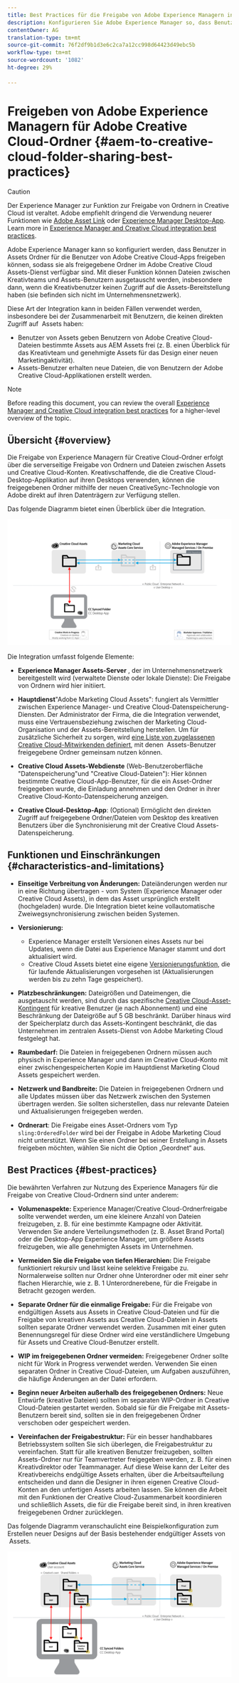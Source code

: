 ```yaml
---
title: Best Practices für die Freigabe von Adobe Experience Managern in Adobe Creative Cloud
description: Konfigurieren Sie Adobe Experience Manager so, dass Benutzer in Experience Manager Assets Ordner mit Benutzern von Adobe Creative Cloud (CC) austauschen können.
contentOwner: AG
translation-type: tm+mt
source-git-commit: 76f2df9b1d3e6c2ca7a12cc998d64423d49ebc5b
workflow-type: tm+mt
source-wordcount: '1082'
ht-degree: 29%

---
```



# Freigeben von Adobe Experience Managern für Adobe Creative Cloud-Ordner {#aem-to-creative-cloud-folder-sharing-best-practices}

>[!CAUTION]
>
>Der Experience Manager zur Funktion zur Freigabe von Ordnern in Creative Cloud ist veraltet. Adobe empfiehlt dringend die Verwendung neuerer Funktionen wie [Adobe Asset Link](https://helpx.adobe.com/de/enterprise/using/adobe-asset-link.html) oder [Experience Manager Desktop-App](https://docs.adobe.com/content/help/en/experience-manager-desktop-app/using/using.html). Learn more in [Experience Manager and Creative Cloud integration best practices](/help/assets/aem-cc-integration-best-practices.md).

Adobe Experience Manager kann so konfiguriert werden, dass Benutzer in Assets Ordner für die Benutzer von Adobe Creative Cloud-Apps freigeben können, sodass sie als freigegebene Ordner im Adobe Creative Cloud Assets-Dienst verfügbar sind. Mit dieser Funktion können Dateien zwischen Kreativteams und Assets-Benutzern ausgetauscht werden, insbesondere dann, wenn die Kreativbenutzer keinen Zugriff auf die Assets-Bereitstellung haben (sie befinden sich nicht im Unternehmensnetzwerk).

Diese Art der Integration kann in beiden Fällen verwendet werden, insbesondere bei der Zusammenarbeit mit Benutzern, die keinen direkten Zugriff auf  Assets haben:

* Benutzer von Assets geben Benutzern von Adobe Creative Cloud-Dateien bestimmte Assets aus AEM Assets frei (z. B. einen Überblick für das Kreativteam und genehmigte Assets für das Design einer neuen Marketingaktivität).
* Assets-Benutzer erhalten neue Dateien, die von Benutzern der Adobe Creative Cloud-Applikationen erstellt werden.

>[!NOTE]
>
>Before reading this document, you can review the overall [Experience Manager and Creative Cloud integration best practices](/help/assets/aem-cc-integration-best-practices.md) for a higher-level overview of the topic.

## Übersicht {#overview}

Die Freigabe von Experience Managern für Creative Cloud-Ordner erfolgt über die serverseitige Freigabe von Ordnern und Dateien zwischen Assets und Creative Cloud-Konten. Kreativschaffende, die die Creative Cloud-Desktop-Applikation auf ihren Desktops verwenden, können die freigegebenen Ordner mithilfe der neuen CreativeSync-Technologie von Adobe direkt auf ihren Datenträgern zur Verfügung stellen.

Das folgende Diagramm bietet einen Überblick über die Integration.

![chlimage_1-179](assets/chlimage_1-406.png)

Die Integration umfasst folgende Elemente:

* **Experience Manager Assets-Server** , der im Unternehmensnetzwerk bereitgestellt wird (verwaltete Dienste oder lokale Dienste): Die Freigabe von Ordnern wird hier initiiert.
* **Hauptdienst**&quot;Adobe Marketing Cloud Assets&quot;: fungiert als Vermittler zwischen Experience Manager- und Creative Cloud-Datenspeicherung-Diensten. Der Administrator der Firma, die die Integration verwendet, muss eine Vertrauensbeziehung zwischen der Marketing Cloud-Organisation und der Assets-Bereitstellung herstellen. Um für zusätzliche Sicherheit zu sorgen, wird [eine Liste von zugelassenen Creative Cloud-Mitwirkenden definiert](https://docs.adobe.com/content/help/en/core-services/interface/assets/t-admin-add-cc-user.html), mit denen  Assets-Benutzer freigegebene Ordner gemeinsam nutzen können.

* **Creative Cloud Assets-Webdienste** (Web-Benutzeroberfläche &quot;Datenspeicherung&quot;und &quot;Creative Cloud-Dateien&quot;): Hier können bestimmte Creative Cloud-App-Benutzer, für die ein Asset-Ordner freigegeben wurde, die Einladung annehmen und den Ordner in ihrer Creative Cloud-Konto-Datenspeicherung anzeigen.
* **Creative Cloud-Desktop-App**: (Optional) Ermöglicht den direkten Zugriff auf freigegebene Ordner/Dateien vom Desktop des kreativen Benutzers über die Synchronisierung mit der Creative Cloud Assets-Datenspeicherung.

## Funktionen und Einschränkungen {#characteristics-and-limitations}

* **Einseitige Verbreitung von Änderungen:** Dateiänderungen werden nur in eine Richtung übertragen - vom System (Experience Manager oder Creative Cloud Assets), in dem das Asset ursprünglich erstellt (hochgeladen) wurde. Die Integration bietet keine vollautomatische Zweiwegsynchronisierung zwischen beiden Systemen.
* **Versionierung:**

   * Experience Manager erstellt Versionen eines Assets nur bei Updates, wenn die Datei aus Experience Manager stammt und dort aktualisiert wird.
   * Creative Cloud Assets bietet eine eigene [Versionierungsfunktion](https://helpx.adobe.com/de/creative-cloud/help/versioning-faq.html), die für laufende Aktualisierungen vorgesehen ist (Aktualisierungen werden bis zu zehn Tage gespeichert).

* **Platzbeschränkungen:** Dateigrößen und Dateimengen, die ausgetauscht werden, sind durch das spezifische [Creative Cloud-Asset-Kontingent](https://helpx.adobe.com/de/creative-cloud/kb/file-storage-quota.html) für kreative Benutzer (je nach Abonnement) und eine Beschränkung der Dateigröße auf 5 GB beschränkt. Darüber hinaus wird der Speicherplatz durch das Assets-Kontingent beschränkt, die das Unternehmen im zentralen Assets-Dienst von Adobe Marketing Cloud festgelegt hat.

* **Raumbedarf:** Die Dateien in freigegebenen Ordnern müssen auch physisch in Experience Manager und dann im Creative Cloud-Konto mit einer zwischengespeicherten Kopie im Hauptdienst Marketing Cloud Assets gespeichert werden.
* **Netzwerk und Bandbreite:** Die Dateien in freigegebenen Ordnern und alle Updates müssen über das Netzwerk zwischen den Systemen übertragen werden. Sie sollten sicherstellen, dass nur relevante Dateien und Aktualisierungen freigegeben werden.
* **Ordnerart**: Die Freigabe eines Asset-Ordners vom Typ `sling:OrderedFolder` wird bei der Freigabe in Adobe Marketing Cloud nicht unterstützt. Wenn Sie einen Ordner bei seiner Erstellung in Assets freigeben möchten, wählen Sie nicht die Option „Geordnet“ aus.

## Best Practices {#best-practices}

Die bewährten Verfahren zur Nutzung des Experience Managers für die Freigabe von Creative Cloud-Ordnern sind unter anderem:

* **Volumenaspekte:** Experience Manager/Creative Cloud-Ordnerfreigabe sollte verwendet werden, um eine kleinere Anzahl von Dateien freizugeben, z. B. für eine bestimmte Kampagne oder Aktivität. Verwenden Sie andere Verteilungsmethoden (z. B. Asset Brand Portal) oder die Desktop-App Experience Manager, um größere Assets freizugeben, wie alle genehmigten Assets im Unternehmen.

* **Vermeiden Sie die Freigabe von tiefen Hierarchien:** Die Freigabe funktioniert rekursiv und lässt keine selektive Freigabe zu. Normalerweise sollten nur Ordner ohne Unterordner oder mit einer sehr flachen Hierarchie, wie z. B. 1 Unterordnerebene, für die Freigabe in Betracht gezogen werden.
* **Separate Ordner für die einmalige Freigabe:** Für die Freigabe von endgültigen Assets aus Assets in Creative Cloud-Dateien und für die Freigabe von kreativen Assets aus Creative Cloud-Dateien in Assets sollten separate Ordner verwendet werden. Zusammen mit einer guten Benennungsregel für diese Ordner wird eine verständlichere Umgebung für Assets und Creative Cloud-Benutzer erstellt.
* **WIP im freigegebenen Ordner vermeiden:** Freigegebener Ordner sollte nicht für Work in Progress verwendet werden. Verwenden Sie einen separaten Ordner in Creative Cloud-Dateien, um Aufgaben auszuführen, die häufige Änderungen an der Datei erfordern.
* **Beginn neuer Arbeiten außerhalb des freigegebenen Ordners:** Neue Entwürfe (kreative Dateien) sollten im separaten WIP-Ordner in Creative Cloud-Dateien gestartet werden. Sobald sie für die Freigabe mit Assets-Benutzern bereit sind, sollten sie in den freigegebenen Ordner verschoben oder gespeichert werden.
* **Vereinfachen der Freigabestruktur:** Für ein besser handhabbares Betriebssystem sollten Sie sich überlegen, die Freigabestruktur zu vereinfachen. Statt für alle kreativen Benutzer freizugeben, sollten Assets-Ordner nur für Teamvertreter freigegeben werden, z. B. für einen Kreativdirektor oder Teammanager. Auf diese Weise kann der Leiter des Kreativbereichs endgültige Assets erhalten, über die Arbeitsaufteilung entscheiden und dann die Designer in ihren eigenen Creative Cloud-Konten an den unfertigen Assets arbeiten lassen. Sie können die Arbeit mit den Funktionen der Creative Cloud-Zusammenarbeit koordinieren und schließlich Assets, die für die Freigabe bereit sind, in ihren kreativen freigegebenen Ordner zurücklegen.

Das folgende Diagramm veranschaulicht eine Beispielkonfiguration zum Erstellen neuer Designs auf der Basis bestehender endgültiger Assets von  Assets.

![chlimage_1-180](assets/chlimage_1-407.png)
